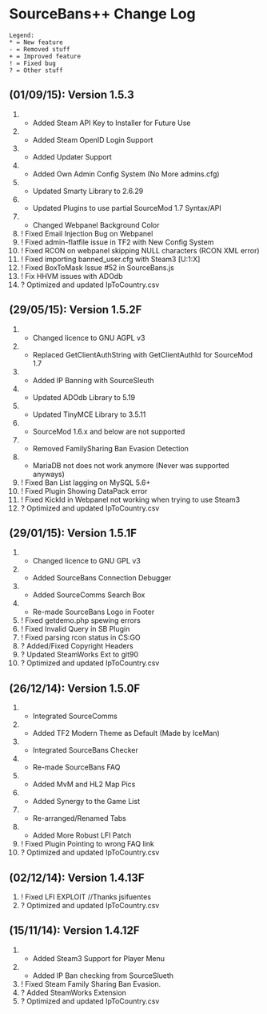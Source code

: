 SourceBans++ Change Log
============

```
Legend:
* = New feature
- = Removed stuff
+ = Improved feature
! = Fixed bug
? = Other stuff
```

(01/09/15): Version 1.5.3
-----------------------
01. * Added Steam API Key to Installer for Future Use
02. * Added Steam OpenID Login Support
03. * Added Updater Support
04. * Added Own Admin Config System (No More admins.cfg)
05. + Updated Smarty Library to 2.6.29
06. + Updated Plugins to use partial SourceMod 1.7 Syntax/API
07. + Changed Webpanel Background Color
08. ! Fixed Email Injection Bug on Webpanel
09. ! Fixed admin-flatfile issue in TF2 with New Config System
10. ! Fixed RCON on webpanel skipping NULL characters (RCON XML error)
11. ! Fixed importing banned_user.cfg with Steam3 [U:1:X]
12. ! Fixed BoxToMask Issue #52 in SourceBans.js
13. ! Fix HHVM issues with ADOdb
14. ? Optimized and updated IpToCountry.csv

(29/05/15): Version 1.5.2F
-----------------------
01. * Changed licence to GNU AGPL v3
02. * Replaced GetClientAuthString with GetClientAuthId for SourceMod 1.7
03. * Added IP Banning with SourceSleuth
04. + Updated ADOdb Library to 5.19
05. + Updated TinyMCE Library to 3.5.11
06. - SourceMod 1.6.x and below are not supported
07. - Removed FamilySharing Ban Evasion Detection
08. - MariaDB not does not work anymore (Never was supported anyways)
09. ! Fixed Ban List lagging on MySQL 5.6+ 
10. ! Fixed Plugin Showing DataPack error
11. ! Fixed KickId in Webpanel not working when trying to use Steam3
12. ? Optimized and updated IpToCountry.csv

(29/01/15): Version 1.5.1F
-----------------------
01. * Changed licence to GNU GPL v3
02. * Added SourceBans Connection Debugger
03. * Added SourceComms Search Box 
04. + Re-made SourceBans Logo in Footer
05. ! Fixed getdemo.php spewing errors
06. ! Fixed Invalid Query in SB Plugin
07. ! Fixed parsing rcon status in CS:GO
08. ? Added/Fixed Copyright Headers
09. ? Updated SteamWorks Ext to git90
10. ? Optimized and updated IpToCountry.csv

(26/12/14): Version 1.5.0F
-----------------------
01. * Integrated SourceComms
02. * Added TF2 Modern Theme as Default (Made by IceMan)
03. * Integrated SourceBans Checker
04. * Re-made SourceBans FAQ
05. * Added MvM and HL2 Map Pics
06. * Added Synergy to the Game List
07. + Re-arranged/Renamed Tabs
08. + Added More Robust LFI Patch
09. ! Fixed Plugin Pointing to wrong FAQ link
10. ? Optimized and updated IpToCountry.csv

(02/12/14): Version 1.4.13F
-----------------------
01. ! Fixed LFI EXPLOIT //Thanks jsifuentes
02. ? Optimized and updated IpToCountry.csv

(15/11/14): Version 1.4.12F
-----------------------
01. * Added Steam3 Support for Player Menu
02. * Added IP Ban checking from SourceSlueth
03. ! Fixed Steam Family Sharing Ban Evasion.
04. ? Added SteamWorks Extension
05. ? Optimized and updated IpToCountry.csv